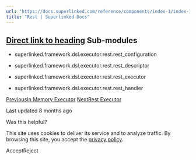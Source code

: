 ```yaml
---
url: "https://docs.superlinked.com/reference/components/index-1/index-1"
title: "Rest | Superlinked Docs"
---
```


## [Direct link to heading](https://docs.superlinked.com/reference/components/index-1/index-1\#sub-modules)    Sub-modules

- superlinked.framework.dsl.executor.rest.rest\_configuration

- superlinked.framework.dsl.executor.rest.rest\_descriptor

- superlinked.framework.dsl.executor.rest.rest\_executor

- superlinked.framework.dsl.executor.rest.rest\_handler


[PreviousIn Memory Executor](https://docs.superlinked.com/reference/components/index-1/index/in_memory_executor) [NextRest Executor](https://docs.superlinked.com/reference/components/index-1/index-1/rest_executor)

Last updated 8 months ago

Was this helpful?

This site uses cookies to deliver its service and to analyze traffic. By browsing this site, you accept the [privacy policy](https://superlinked.com/policies/privacy-policy).

AcceptReject